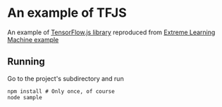 # An example of TFJS

An example of [TensorFlow.js library](https://github.com/tensorflow/tfjs)
reproduced from [Extreme Learning Machine example](https://www.kaggle.com/robertbm/extreme-learning-machine-example)

## Running

Go to the project's subdirectory and run
```
npm install # Only once, of course
node sample
```

